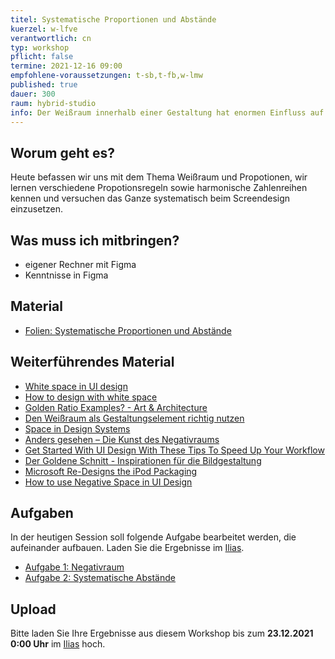 ```yaml
---
titel: Systematische Proportionen und Abstände
kuerzel: w-lfve
verantwortlich: cn
typ: workshop
pflicht: false
termine: 2021-12-16 09:00
empfohlene-voraussetzungen: t-sb,t-fb,w-lmw
published: true
dauer: 300
raum: hybrid-studio
info: Der Weißraum innerhalb einer Gestaltung hat enormen Einfluss auf die Wirkung der Gesamtkomposition. Heute gibt es Basics zum systematischen Aufbau von Abständen und Proportionen. Wie gehen wir systematisch mit Größen und Abständen um?
---
```


## Worum geht es?
Heute befassen wir uns mit dem Thema Weißraum und Propotionen, wir lernen verschiedene Propotionsregeln sowie harmonische Zahlenreihen kennen und versuchen das Ganze systematisch beim Screendesign einzusetzen.

## Was muss ich mitbringen?
- eigener Rechner mit Figma
- Kenntnisse in Figma

## Material

- [Folien: Systematische Proportionen und Abstände](../../download/workshops/systematische-proportionen-und-abstaende/systematische-proportionen-und-abstaende.pdf)

## Weiterführendes Material
- [White space in UI design](https://uxplanet.org/white-space-in-ui-design-8647d4f685a7)
- [How to design with white space](https://blog.prototypr.io/importance-of-white-space-in-design-5a40c0e65bfd)
- [Golden Ratio Examples? - Art & Architecture](https://www.geogebra.org/m/nmuaSXrK)
- [Den Weißraum als Gestaltungselement richtig nutzen](https://www.unternehmer-impulse.de/start/item/den-weissraum-als-gestaltungselement-richtig-nutzen)
- [Space in Design Systems](https://medium.com/eightshapes-llc/space-in-design-systems-188bcbae0d62)
- [Anders gesehen – Die Kunst des Negativraums](https://www.justinmind.com/blog/10-examples-of-white-space-design-websites-youll-want-to-copy/)
- [Get Started With UI Design With These Tips To Speed Up Your Workflow](https://www.smashingmagazine.com/2019/12/ui-design-tips-speed-up-workflow/)
- [Der Goldene Schnitt - Inspirationen für die Bildgestaltung](https://www.whitewall.com/de/mag/goldener-schnitt)
- [Microsoft Re-Designs the iPod Packaging](https://www.youtube.com/watch?v=EUXnJraKM3k)
- [How to use Negative Space in UI Design](https://www.youtube.com/watch?v=A0Ev_4zto4Y)

## Aufgaben
In der heutigen Session soll folgende Aufgabe bearbeitet werden, die aufeinander aufbauen. Laden Sie die Ergebnisse im [Ilias](https://ilias.th-koeln.de/goto.php?target=exc_1422052&client_id=ILIAS_FH_Koeln).
- [Aufgabe 1: Negativraum](/mi-bachelor-screendesign/assignments/workshop-006-negativraum/)
- [Aufgabe 2: Systematische Abstände](/mi-bachelor-screendesign/assignments/workshop-006-systematische-abstaende/)

## Upload
Bitte laden Sie Ihre Ergebnisse aus diesem Workshop bis zum **23.12.2021 0:00 Uhr** im [Ilias](https://ilias.th-koeln.de/goto.php?target=exc_1422052&client_id=ILIAS_FH_Koeln) hoch.

<!-- ## Sie haben keinen Rechner?
Kein Problem, denn wir haben welche. Allerdings nur Macs. Uuuuuhh. Wenn Sie einen brauchen, bitte rechtzeitig an Volker Schaefer wenden. Unsere Rechner können nur für die Workshops und Trainings ausgeliehen werden. Im MI Pool stehen aber immer Rechner für Sie bereit. -->


